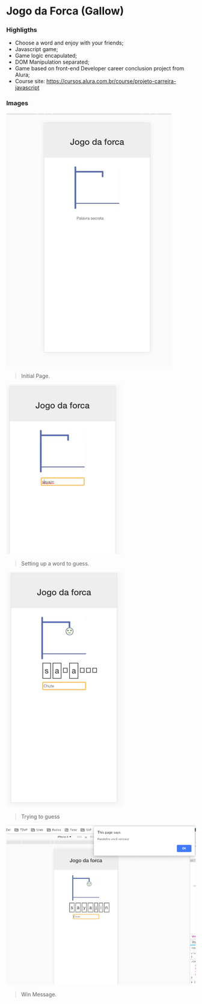 # Jogo da Forca (Gallow)
### Highligths
- Choose a word and enjoy with your friends;
- Javascript game;
- Game logic encapulated;
- DOM Manipulation separated;
- Game based on front-end Developer career conclusion project from Alura;
- Course site: https://cursos.alura.com.br/course/projeto-carreira-javascript

### Images
![](https://github.com/ayrtonkrizan/imghosts/blob/master/forca-imagem-1.png?raw=true)

> Initial Page.

![](https://github.com/ayrtonkrizan/imghosts/blob/master/forca-imagem-2.png?raw=true)

> Setting up a word to guess.

![](https://github.com/ayrtonkrizan/imghosts/blob/master/forca-imagem-3.png?raw=true)

> Trying to guess

![](https://github.com/ayrtonkrizan/imghosts/blob/master/forca-imagem-4.png?raw=true)

> Win Message.
